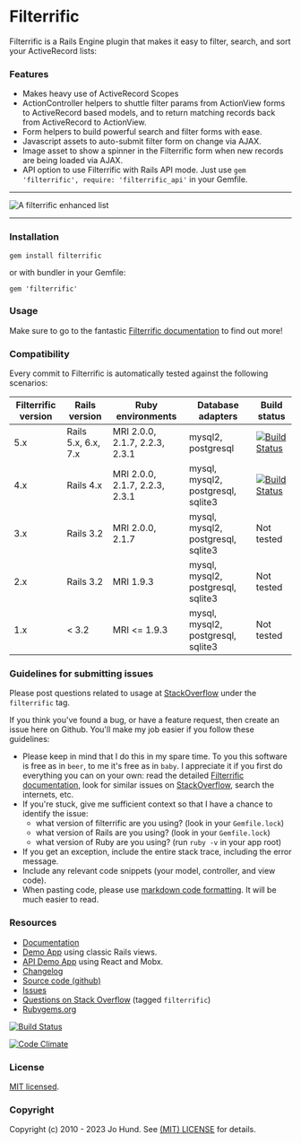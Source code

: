 # Filterrific

Filterrific is a Rails Engine plugin that makes it easy to filter,
search, and sort your ActiveRecord lists:


### Features

* Makes heavy use of ActiveRecord Scopes
* ActionController helpers to shuttle filter params from ActionView forms to ActiveRecord based models, and to return matching records back from ActiveRecord to ActionView.
* Form helpers to build powerful search and filter forms with ease.
* Javascript assets to auto-submit filter form on change via AJAX.
* Image asset to show a spinner in the Filterrific form when new records are being loaded via AJAX.
* API option to use Filterrific with Rails API mode. Just use `gem 'filterrific', require: 'filterrific_api'` in your Gemfile.

***

![A filterrific enhanced list](https://github.com/jhund/filterrific/blob/gh-pages/images/screenshot_s.png)

***


### Installation

`gem install filterrific`

or with bundler in your Gemfile:

`gem 'filterrific'`


### Usage

Make sure to go to the fantastic [Filterrific documentation](http://filterrific.clearcove.ca)
to find out more!


### Compatibility

Every commit to Filterrific is automatically tested against the following scenarios:

|Filterrific version | Rails version       | Ruby environments              | Database adapters                  | Build status |
|--------------------|---------------------|--------------------------------|------------------------------------|--------------|
| 5.x                | Rails 5.x, 6.x, 7.x | MRI 2.0.0, 2.1.7, 2.2.3, 2.3.1 | mysql2, postgresql                 |[![Build Status](https://travis-ci.org/jhund/filterrific_demo.svg?branch=rails-5.x)](https://travis-ci.org/jhund/filterrific_demo)|
| 4.x                | Rails 4.x           | MRI 2.0.0, 2.1.7, 2.2.3, 2.3.1 | mysql, mysql2, postgresql, sqlite3 |[![Build Status](https://travis-ci.org/jhund/filterrific_demo.svg?branch=rails-4.x)](https://travis-ci.org/jhund/filterrific_demo)|
| 3.x                | Rails 3.2           | MRI 2.0.0, 2.1.7               | mysql, mysql2, postgresql, sqlite3 | Not tested|
| 2.x                | Rails 3.2           | MRI 1.9.3                      | mysql, mysql2, postgresql, sqlite3 | Not tested|
| 1.x                | < 3.2               | MRI <= 1.9.3                   | mysql, mysql2, postgresql, sqlite3 | Not tested|

### Guidelines for submitting issues

Please post questions related to usage at [StackOverflow](http://stackoverflow.com/questions/tagged/filterrific) under the `filterrific` tag.

If you think you've found a bug, or have a feature request, then create an issue here on Github. You'll make my job easier if you follow these guidelines:

* Please keep in mind that I do this in my spare time. To you this software is free as in `beer`, to me it's free as in `baby`. I appreciate it if you first do everything you can on your own: read the detailed [Filterrific documentation](http://filterrific.clearcove.ca), look for similar issues on [StackOverflow](http://stackoverflow.com/questions/tagged/filterrific), search the internets, etc.
* If you're stuck, give me sufficient context so that I have a chance to identify the issue:
    * what version of filterrific are you using? (look in your `Gemfile.lock`)
    * what version of Rails are you using? (look in your `Gemfile.lock`)
    * what version of Ruby are you using? (run `ruby -v` in your app root)
* If you get an exception, include the entire stack trace, including the error message.
* Include any relevant code snippets (your model, controller, and view code).
* When pasting code, please use [markdown code  formatting](https://help.github.com/articles/github-flavored-markdown/#fenced-code-blocks). It will be much easier to read.


### Resources

* [Documentation](http://filterrific.clearcove.ca)
* [Demo App](https://github.com/jhund/filterrific_demo) using classic Rails views.
* [API Demo App](https://github.com/jhund/filterrific_json_api_demo) using React and Mobx.
* [Changelog](https://github.com/jhund/filterrific/blob/master/CHANGELOG.md)
* [Source code (github)](https://github.com/jhund/filterrific)
* [Issues](https://github.com/jhund/filterrific/issues)
* [Questions on Stack Overflow](http://stackoverflow.com/questions/tagged/filterrific) (tagged `filterrific`)
* [Rubygems.org](http://rubygems.org/gems/filterrific)

[![Build Status](https://travis-ci.org/jhund/filterrific.svg?branch=master)](https://travis-ci.org/jhund/filterrific)

[![Code Climate](https://codeclimate.com/github/jhund/filterrific.png)](https://codeclimate.com/github/jhund/filterrific)

### License

[MIT licensed](https://github.com/jhund/filterrific/blob/master/MIT-LICENSE).



### Copyright

Copyright (c) 2010 - 2023 Jo Hund. See [(MIT) LICENSE](https://github.com/jhund/filterrific/blob/master/MIT-LICENSE) for details.

